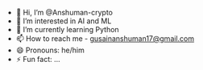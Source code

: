 - 👋 Hi, I’m @Anshuman-crypto
- 👀 I’m interested in AI and ML
- 🌱 I’m currently learning Python
- 📫 How to reach me - gusainanshuman17@gmail.com 
- 😄 Pronouns: he/him
- ⚡ Fun fact: ...
  

<!---
Anshuman-crypto/Anshuman-crypto is a ✨ special ✨ repository because its `README.md` (this file) appears on your GitHub profile.
You can click the Preview link to take a look at your changes.
--->
